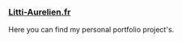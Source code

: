 <p>
  <h3><a href="http://litti-aurelien.fr">Litti-Aurelien.fr</a></h3>

  <p>
    Here you can find my personal portfolio project's.
  </p>
</p>
